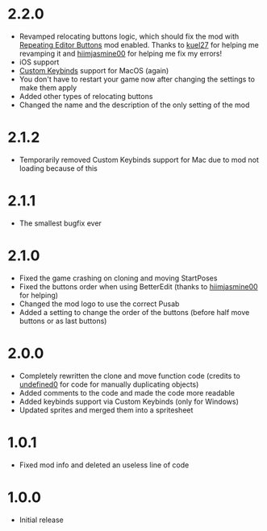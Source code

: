 # 2.2.0
- Revamped relocating buttons logic, which should fix the mod with [Repeating Editor Buttons](alphalaneous.repeating_editor_buttons) mod enabled. Thanks to [kuel27](https://github.com/kuel27) for helping me revamping it and [hiimjasmine00](https://github.com/hiimjasmine00) for helping me fix my errors!
- iOS support
- [Custom Keybinds](mod:geode.custom-keybinds) support for MacOS (again)
- You don't have to restart your game now after changing the settings to make them apply
- Added other types of relocating buttons
- Changed the name and the description of the only setting of the mod

# 2.1.2
- Temporarily removed Custom Keybinds support for Mac due to mod not loading because of this

# 2.1.1
- The smallest bugfix ever

# 2.1.0
- Fixed the game crashing on cloning and moving StartPoses
- Fixed the buttons order when using BetterEdit (thanks to [hiimjasmine00](https://github.com/hiimjasmine00) for helping)
- Changed the mod logo to use the correct Pusab
- Added a setting to change the order of the buttons (before half move buttons or as last buttons)

# 2.0.0
- Completely rewritten the clone and move function code (credits to [undefined0](https://github.com/undefined06855) for code for manually duplicating objects)
- Added comments to the code and made the code more readable
- Added keybinds support via Custom Keybinds (only for Windows)
- Updated sprites and merged them into a spritesheet

# 1.0.1
- Fixed mod info and deleted an useless line of code

# 1.0.0
- Initial release

